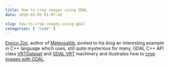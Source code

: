 ```yaml
---
title: How to crop images using GDAL
date: 2010-02-05 01:07:42

slug: how-to-crop-images-using-gdal
categories: [ "code" ]
---
```


[Enrico Zini](http://www.enricozini.org/), author of [Meteosatlib](http://meteosatlib.sourceforge.net/), posted to his blog an interesting example in C++ language which uses, still quite mysterious for many, GDAL C++ API class [VRTDataset](http://www.gdal.org/vrtdataset_8h-source.html) and [GDAL VRT](http://www.gdal.org/gdal_vrttut.html) machinery and illustrates how to [crop images with GDAL](http://www.enricozini.org/2010/tips/gdal-crop/).
